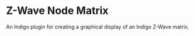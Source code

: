 # Z-Wave Node Matrix

An Indigo plugin for creating a graphical display of an Indigo Z-Wave matrix.
